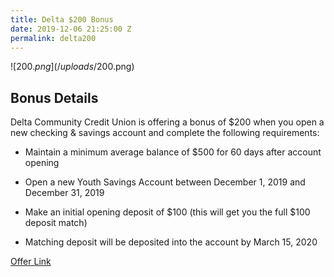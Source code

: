 ```yaml
---
title: Delta $200 Bonus
date: 2019-12-06 21:25:00 Z
permalink: delta200
---
```


![$200.png](/uploads/$200.png)

## **Bonus Details**

Delta Community Credit Union is offering a bonus of $200 when you open a new checking & savings account and complete the following requirements:

* Maintain a minimum average balance of $500 for 60 days after account opening

* Open a new Youth Savings Account between December 1, 2019 and December 31, 2019

* Make an initial opening deposit of $100 (this will get you the full $100 deposit match)

* Matching deposit will be deposited into the account by March 15, 2020

[Offer Link](https://www.deltacommunitycu.com/personal/banking/savings-accounts/youth-savings-accounts.aspx)